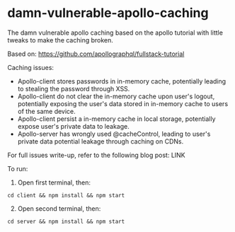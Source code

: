 # damn-vulnerable-apollo-caching
The damn vulnerable apollo caching based on the apollo tutorial with little tweaks to make the caching broken.

Based on:
https://github.com/apollographql/fullstack-tutorial

Caching issues:
- Apollo-client stores passwords in in-memory cache, potentially leading to stealing the password through XSS.
- Apollo-client do not clear the in-memory cache upon user's logout, potentially exposing the user's data stored in in-memory cache to users of the same device.
- Apollo-client persist a in-memory cache in local storage, potentially expose user's private data to leakage.
- Apollo-server has wrongly used \@cacheControl, leading to user's private data potential leakage through caching on CDNs.


For full issues write-up, refer to the following blog post:
LINK

To run:
1) Open first terminal, then:
```
cd client && npm install && npm start
```
2) Open second terminal, then:
```
cd server && npm install && npm start
```
